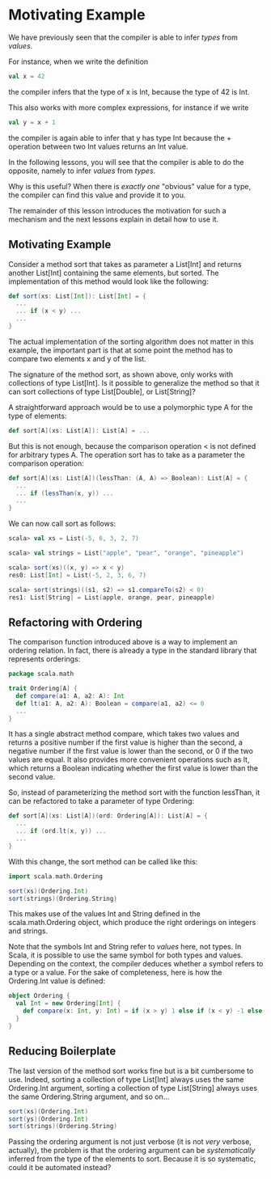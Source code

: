 # Motivating Example

We have previously seen that the compiler is able to infer *types* from *values*.

For instance, when we write the definition

```scala
val x = 42
```

the compiler infers that the type of x is Int, because the type of 42 is Int.

This also works with more complex expressions, for instance if we write

```scala
val y = x + 1
```

the compiler is again able to infer that y has type Int because the + operation between two Int values returns an Int value.

In the following lessons, you will see that the compiler is able to do the opposite, namely to infer *values* from *types*.

Why is this useful? When there is *exactly one* "obvious" value for a type, the compiler can find this value and provide it to you.

The remainder of this lesson introduces the motivation for such a mechanism and the next lessons explain in detail how to use it.

## Motivating Example

Consider a method sort that takes as parameter a List[Int] and returns  another List[Int] containing the same elements, but sorted. The  implementation of this method would look like the following:

```scala
def sort(xs: List[Int]): List[Int] = {
  ...
  ... if (x < y) ...
  ...
}
```

The actual implementation of the sorting algorithm does not matter in this example, the important part is that at some point the method has to compare two elements x and y of the list.

The signature of the method sort, as shown above, only works with collections of type List[Int]. Is it possible to generalize the method so that it can sort collections of type List[Double], or List[String]?

A straightforward approach would be to use a polymorphic type A for the type of elements:

```scala
def sort[A](xs: List[A]): List[A] = ...
```

But this is not enough, because the comparison operation < is not defined for arbitrary types A. The operation sort has to take as a parameter the comparison operation:

```scala
def sort[A](xs: List[A])(lessThan: (A, A) => Boolean): List[A] = {
  ...
  ... if (lessThan(x, y)) ...
  ...
}
```

We can now call sort as follows:

```scala
scala> val xs = List(-5, 6, 3, 2, 7)

scala> val strings = List("apple", "pear", "orange", "pineapple")

scala> sort(xs)((x, y) => x < y)
res0: List[Int] = List(-5, 2, 3, 6, 7)

scala> sort(strings)((s1, s2) => s1.compareTo(s2) < 0)
res1: List[String] = List(apple, orange, pear, pineapple) 
```

## Refactoring with Ordering

The comparison function introduced above is a way to implement an ordering relation. In fact, there is already a type in the standard library that represents orderings:

```scala
package scala.math

trait Ordering[A] {
  def compare(a1: A, a2: A): Int
  def lt(a1: A, a2: A): Boolean = compare(a1, a2) <= 0
  ...
}
```

It has a single abstract method compare, which takes two values and returns a positive number if the first value is higher than the second, a negative number if the first value is lower than the second, or 0 if the two values are equal. It also provides more convenient operations such as lt, which returns a Boolean indicating whether the first value is lower than the second value.

So, instead of parameterizing the method sort with the function lessThan, it can be refactored to take a parameter of type Ordering:

```scala
def sort[A](xs: List[A])(ord: Ordering[A]): List[A] = {
  ...
  ... if (ord.lt(x, y)) ...
  ...
}
```

With this change, the sort method can be called like this:

```scala
import scala.math.Ordering

sort(xs)(Ordering.Int)
sort(strings)(Ordering.String)
```

This makes use of the values Int and String defined in the scala.math.Ordering object, which produce the right orderings on integers and strings.

Note that the symbols Int and String refer to *values* here, not types. In Scala, it is possible to use the same symbol for both types and values. Depending on the context, the compiler deduces whether a symbol refers to a type or a value. For the sake of completeness, here is how the Ordering.Int value is defined:

```scala
object Ordering {
  val Int = new Ordering[Int] {
    def compare(x: Int, y: Int) = if (x > y) 1 else if (x < y) -1 else 0
  }
}
```

## Reducing Boilerplate

The last version of the method sort works fine but is a bit cumbersome to use. Indeed, sorting a collection of type List[Int] always uses the same Ordering.Int argument, sorting a collection of type List[String] always uses the same Ordering.String argument, and so on…

```scala
sort(xs)(Ordering.Int)
sort(ys)(Ordering.Int)
sort(strings)(Ordering.String) 
```

Passing the ordering argument is not just verbose (it is not *very* verbose, actually), the problem is that the ordering argument can be *systematically* inferred from the type of the elements to sort. Because it is so systematic, could it be automated instead?
